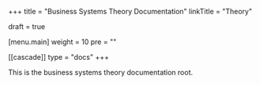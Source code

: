 +++
title = "Business Systems Theory Documentation"
linkTitle = "Theory"

draft = true

[menu.main]
weight = 10
pre = "<i class='fa-solid fa-book'></i>"

[[cascade]]
type = "docs"
+++

This is the business systems theory documentation root.